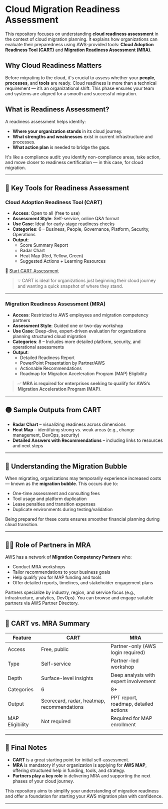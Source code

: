  # Cloud Migration Readiness Assessment

This repository focuses on understanding **cloud readiness assessment** in the context of cloud migration planning. It explains how organizations can evaluate their preparedness using AWS-provided tools: **Cloud Adoption Readiness Tool (CART)** and **Migration Readiness Assessment (MRA)**.

## Why Cloud Readiness Matters

Before migrating to the cloud, it's crucial to assess whether your **people**, **processes**, and **tools** are ready. Cloud readiness is more than a technical requirement — it’s an organizational shift. This phase ensures your team and systems are aligned for a smooth and successful migration.

## What is Readiness Assessment?

A readiness assessment helps identify:
- **Where your organization stands** in its cloud journey.
- **What strengths and weaknesses** exist in current infrastructure and processes.
- **What action plan** is needed to bridge the gaps.

It's like a compliance audit: you identify non-compliance areas, take action, and move closer to readiness certification — in this case, for cloud migration.

---

## 🔧 Key Tools for Readiness Assessment

### Cloud Adoption Readiness Tool (CART)

- **Access**: Open to all (free to use)
- **Assessment Style**: Self-service, online Q&A format
- **Use Case**: Ideal for early-stage readiness checks
- **Categories**: 6 – Business, People, Governance, Platform, Security, Operations
- **Output**:
  - Score Summary Report
  - Radar Chart
  - Heat Map (Red, Yellow, Green)
  - Suggested Actions + Learning Resources

📍 [Start CART Assessment](https://cloudreadiness.amazonaws.com)

> 💡 CART is ideal for organizations just beginning their cloud journey and wanting a quick snapshot of where they stand.

---

### Migration Readiness Assessment (MRA)

- **Access**: Restricted to AWS employees and migration competency partners
- **Assessment Style**: Guided one or two-day workshop
- **Use Case**: Deep-dive, expert-driven evaluation for organizations planning structured cloud migration
- **Categories**: 8 – Includes more detailed platform, security, and operational assessments
- **Output**:
  - Detailed Readiness Report
  - PowerPoint Presentation by Partner/AWS
  - Actionable Recommendations
  - Roadmap for Migration Acceleration Program (MAP) Eligibility

> ✅ **MRA is required for enterprises seeking to qualify for AWS’s Migration Acceleration Program (MAP)**.

---

## 🟡 Sample Outputs from CART

- **Radar Chart** – visualizing readiness across dimensions
- **Heat Map** – identifying strong vs. weak areas (e.g., change management, DevOps, security)
- **Detailed Answers with Recommendations** – including links to resources and next steps

---

## 💸 Understanding the Migration Bubble

When migrating, organizations may temporarily experience increased costs — known as the **migration bubble**. This occurs due to:
- One-time assessment and consulting fees
- Tool usage and platform duplication
- Lease penalties and transition expenses
- Duplicate environments during testing/validation

Being prepared for these costs ensures smoother financial planning during cloud transition.

---

## 🧑‍💼 Role of Partners in MRA

AWS has a network of **Migration Competency Partners** who:
- Conduct MRA workshops
- Tailor recommendations to your business goals
- Help qualify you for MAP funding and tools
- Offer detailed reports, timelines, and stakeholder engagement plans

Partners specialize by industry, region, and service focus (e.g., infrastructure, analytics, DevOps). You can browse and engage suitable partners via AWS Partner Directory.

---

## 🔄 CART vs. MRA Summary

| Feature              | CART                                       | MRA                                               |
|----------------------|--------------------------------------------|---------------------------------------------------|
| Access               | Free, public                               | Partner-only (AWS login required)                 |
| Type                 | Self-service                               | Partner-led workshop                              |
| Depth                | Surface-level insights                     | Deep analysis with expert involvement             |
| Categories           | 6                                           | 8+                                                |
| Output               | Scorecard, radar, heatmap, recommendations | PPT report, roadmap, detailed actions             |
| MAP Eligibility      | Not required                               | Required for MAP enrollment                       |

---

## 📌 Final Notes

- **CART** is a great starting point for initial self-assessment.
- **MRA** is mandatory if your organization is applying for **AWS MAP**, offering structured help in funding, tools, and strategy.
- **Partners play a key role** in delivering MRA and supporting the next phases of your cloud journey.

This repository aims to simplify your understanding of migration readiness and offer a foundation for starting your AWS migration plan with confidence.

---
